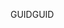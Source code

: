  <span data-ttu-id="ddb0a-101">GUID</span><span class="sxs-lookup"><span data-stu-id="ddb0a-101">GUID</span></span> 